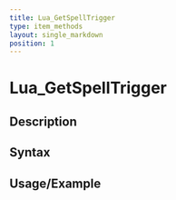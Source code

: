 ```yaml
---
title: Lua_GetSpellTrigger
type: item_methods
layout: single_markdown
position: 1
---
```


# Lua_GetSpellTrigger

## Description

## Syntax

## Usage/Example



